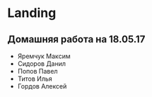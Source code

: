 # Landing

## Домашняя работа на 18.05.17

+ Яремчук Максим
+ Сидоров Данил
+ Попов Павел
+ Титов Илья
+ Гордов Алексей
